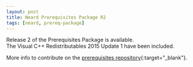 ```yaml
---
layout: post
title: Neard Prerequisites Package R2
tags: [neard, prereq-package]
---
```


Release 2 of the Prerequisites Package is available.<br />
The Visual C++ Redistributables 2015 Update 1 have been included.

More info to contribute on the [prerequisites repository](https://github.com/neard/prerequisites){:target="_blank"}.